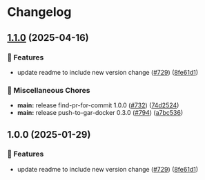 # Changelog

## [1.1.0](https://github.com/fcjack/shared-workflows/compare/find-pr-for-commit-v1.0.0...find-pr-for-commit-v1.1.0) (2025-04-16)


### 🎉 Features

* update readme to include new version change ([#729](https://github.com/fcjack/shared-workflows/issues/729)) ([8fe61d1](https://github.com/fcjack/shared-workflows/commit/8fe61d10e85dfd9c3d280f5af371603cbf6f8f91))


### 🔧 Miscellaneous Chores

* **main:** release find-pr-for-commit 1.0.0 ([#732](https://github.com/fcjack/shared-workflows/issues/732)) ([74d2524](https://github.com/fcjack/shared-workflows/commit/74d2524821084bfb1f219ea0b3abf7e5078b3dfd))
* **main:** release push-to-gar-docker 0.3.0 ([#794](https://github.com/fcjack/shared-workflows/issues/794)) ([a7bc536](https://github.com/fcjack/shared-workflows/commit/a7bc5367c4a91c389526d58839d8f6224dba4dcc))

## 1.0.0 (2025-01-29)


### 🎉 Features

* update readme to include new version change ([#729](https://github.com/grafana/shared-workflows/issues/729)) ([8fe61d1](https://github.com/grafana/shared-workflows/commit/8fe61d10e85dfd9c3d280f5af371603cbf6f8f91))
